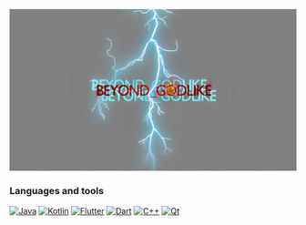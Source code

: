 ![Header](https://github.com/beyond-godlike/beyond-godlike/blob/main/header.jpg)

### Languages and tools

[![Java](https://img.shields.io/badge/Java-000051?style=flat-square&logo=java&)](https://www.java.com)
[![Kotlin](https://img.shields.io/badge/Kotlin-000051?style=flat-square&logo=kotlin)](https://kotlinlang.org/)
[![Flutter](https://img.shields.io/badge/Flutter-000051?style=flat-square&logo=flutter&logoColor=47C5FB)](https://flutter.dev/)
[![Dart](https://img.shields.io/badge/Dart-000051?style=flat-square&logo=Dart&logoColor=097CDB)](https://dart.dev/)
[![C++](https://img.shields.io/badge/-C++-000051?style=flat-square&logo=C%b2%2b)](https://www.qt.io/)
[![Qt](https://img.shields.io/badge/Qt-000051?style=flat-square&logo=Qt)](https://www.cplusplus.com/)

<!--
**beyond-godlike/beyond-godlike** is a ✨ _special_ ✨ repository because its `README.md` (this file) appears on your GitHub profile.

Here are some ideas to get you started:

- 🔭 I’m currently working on ...
- 🌱 I’m currently learning ...
- 👯 I’m looking to collaborate on ...
- 🤔 I’m looking for help with ...
- 💬 Ask me about ...
- 📫 How to reach me: ...
- 😄 Pronouns: ...
- ⚡ Fun fact: ...
-->
